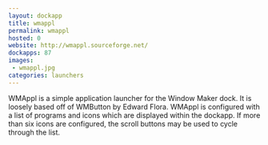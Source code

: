 ```yaml
---
layout: dockapp
title: wmappl
permalink: wmappl
hosted: 0
website: http://wmappl.sourceforge.net/
dockapps: 87
images:
 - wmappl.jpg
categories: launchers
---
```

WMAppl is a simple application launcher for the Window Maker dock. It is loosely
based off of WMButton by Edward Flora. WMAppl is configured with a list of
programs and icons which are displayed within the dockapp. If more than six
icons are configured, the scroll buttons may be used to cycle through the list.
